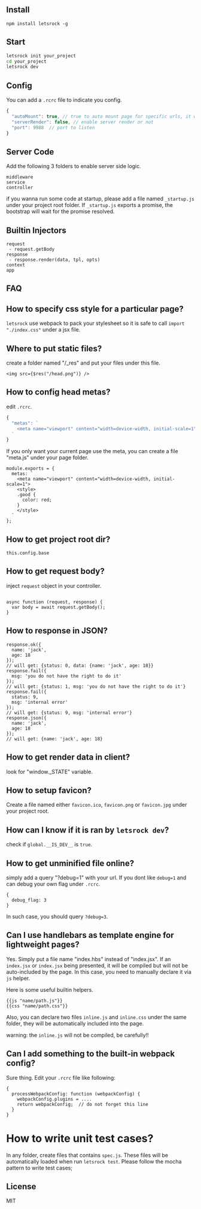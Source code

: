 Install
------

```
npm install letsrock -g
```

Start
----

```bash
letsrock init your_project
cd your_project
letsrock dev
```

Config
-----

You can add a `.rcrc` file to indicate you config.
```javascript
{
  "autoMount": true, // true to auto mount page for specific urls, it will bypass your custom controller
  "serverRender": false, // enable server render or not
  "port": 9988  // port to listen
}
```

Server Code
------

Add the following 3 folders to enable server side logic.

```
middleware
service
controller
```

if you wanna run some code at startup, please add a file named `_startup.js` under your project root folder. If `_startup.js` exports a promise, the bootstrap will wait for the promise resolved.

Builtin Injectors
-----

```
request
 - request.getBody
response
 - response.render(data, tpl, opts)
context
app
```


FAQ
-----

## How to specify css style for a particular page?

`letsrock` use webpack to pack your stylesheet so it is safe to call `import "./index.css"` under a jsx file.

## Where to put static files?

create a folder named "/_res" and put your files under this file.

```
<img src={$res("/head.png")} />
```

## How to config head metas?

edit `.rcrc`.

```javascript
{
  "metas": `
    <meta name="viewport" content="width=device-width, initial-scale=1">
  `
}
```

If you only want your current page use the meta, you can create a file "meta.js" under your page folder.

```
module.exports = {
  metas: `
    <meta name="viewport" content="width=device-width, initial-scale=1">
    <style>
    .good {
      color: red;
    }
    </style>
  `
};
```

## How to get project root dir?

```
this.config.base
```

## How to get request body?

inject `request` object in your controller.

```

async function (request, response) {
  var body = await request.getBody();
}
```

## How to response in JSON?

```
response.ok({
  name: 'jack',
  age: 18
});
// will get: {status: 0, data: {name: 'jack', age: 18}}
response.fail({
  msg: 'you do not have the right to do it'
});
// will get: {status: 1, msg: 'you do not have the right to do it'}
response.fail({
  status: 9,
  msg: 'internal error'
});
// will get: {status: 9, msg: 'internal error'}
response.json({
  name: 'jack',
  age: 18
});
// will get: {name: 'jack', age: 18}
```

## How to get render data in client?

look for "window._STATE" variable.

## How to setup favicon?

Create a file named either `favicon.ico`, `favicon.png` or `favicon.jpg` under your project root.

## How can I know if it is ran by `letsrock dev`?

check if `global.__IS_DEV__` is `true`.

## How to get unminified file online?

simply add a query "?debug=1" with your url. If you dont like `debug=1` and can debug your own flag under `.rcrc`.

```
{
  debug_flag: 3
}
```

In such case, you should query `?debug=3`.

## Can I use handlebars as template engine for lightweight pages?

Yes. Simply put a file name "index.hbs" instead of "index.jsx". If an `index.jsx` or `index.jsx` being presented, it will be
compiled but will not be auto-included by the page. In this case, you need to manually declare it via `js` helper.

Here is some useful builtin helpers.

```
{{js "name/path.js"}}
{{css "name/path.css"}}
```

Also, you can declare two files `inline.js` and `inline.css` under the same folder, they will be automatically included into the page.

warning: the `inline.js` will not be compiled, be carefully!!

## Can I add something to the built-in webpack config?

Sure thing. Edit your `.rcrc` file like following:

```
{
  processWebpackConfig: function (webpackConfig) {
    webpackConfig.plugins = ....
    return webpackConfig;  // do not forget this line
  }
}

```

# How to write unit test cases?

In any folder, create files that contains `spec.js`. These files will be automatically loaded when run `letsrock test`. Please follow the mocha pattern to write test cases;

License
----
MIT
